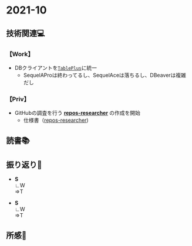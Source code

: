 # 2021-10
## 技術関連:computer:
### 【Work】
* DBクライアントを[`TablePlus`](https://tableplus.com/)に統一
    * SequelAProは終わってるし、SequelAceは落ちるし、DBeaverは複雑だし
### 【Priv】
* GitHubの調査を行う **[repos-researcher](https://github.com/konan0802/repos-researcher)** の作成を開始
    * 仕様書（[repos-researcher](../Storage/repos-researcher.md))



## 読書:books:

## 振り返り:eyes:
* **S**<br>
∟W<br>
⇒T

* **S**<br>
∟W<br>
⇒T

## 所感:clap:
